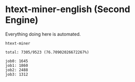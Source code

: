 # htext-miner-english (Second Engine)

Everything doing here is automated.

```
htext-miner

total: 7305/9523 (76.70902026672267%)

job0: 1645
job1: 1860
job2: 2488
job3: 1312
```